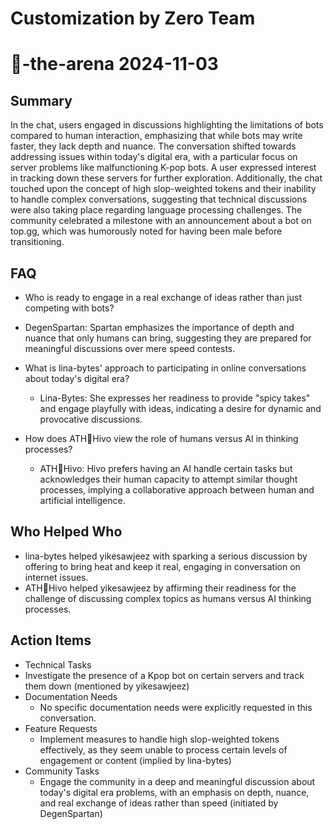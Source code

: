 # Customization by Zero Team

# 🤖-the-arena 2024-11-03

## Summary
 In the chat, users engaged in discussions highlighting the limitations of bots compared to human interaction, emphasizing that while bots may write faster, they lack depth and nuance. The conversation shifted towards addressing issues within today's digital era, with a particular focus on server problems like malfunctioning K-pop bots. A user expressed interest in tracking down these servers for further exploration. Additionally, the chat touched upon the concept of high slop-weighted tokens and their inability to handle complex conversations, suggesting that technical discussions were also taking place regarding language processing challenges. The community celebrated a milestone with an announcement about a bot on top.gg, which was humorously noted for having been male before transitioning.

## FAQ
 - Who is ready to engage in a real exchange of ideas rather than just competing with bots?
  - DegenSpartan: Spartan emphasizes the importance of depth and nuance that only humans can bring, suggesting they are prepared for meaningful discussions over mere speed contests.
  
- What is lina-bytes' approach to participating in online conversations about today's digital era?
  - Lina-Bytes: She expresses her readiness to provide "spicy takes" and engage playfully with ideas, indicating a desire for dynamic and provocative discussions.
  
- How does ATH🥭Hivo view the role of humans versus AI in thinking processes?
  - ATH🥭Hivo: Hivo prefers having an AI handle certain tasks but acknowledges their human capacity to attempt similar thought processes, implying a collaborative approach between human and artificial intelligence.

## Who Helped Who
 - lina-bytes helped yikesawjeez with sparking a serious discussion by offering to bring heat and keep it real, engaging in conversation on internet issues.
- ATH🥭Hivo helped yikesawjeez by affirming their readiness for the challenge of discussing complex topics as humans versus AI thinking processes.

## Action Items
 - Technical Tasks
  - Investigate the presence of a Kpop bot on certain servers and track them down (mentioned by yikesawjeez)
- Documentation Needs
  - No specific documentation needs were explicitly requested in this conversation.
- Feature Requests
  - Implement measures to handle high slop-weighted tokens effectively, as they seem unable to process certain levels of engagement or content (implied by lina-bytes)
- Community Tasks
  - Engage the community in a deep and meaningful discussion about today's digital era problems, with an emphasis on depth, nuance, and real exchange of ideas rather than speed (initiated by DegenSpartan)

